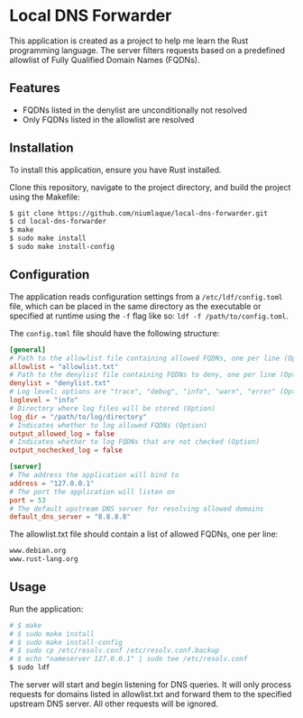 # Local DNS Forwarder
This application is created as a project to help me learn the Rust programming language.
The server filters requests based on a predefined allowlist of Fully Qualified Domain Names (FQDNs).

## Features
- FQDNs listed in the denylist are unconditionally not resolved
- Only FQDNs listed in the allowlist are resolved

## Installation
To install this application, ensure you have Rust installed.

Clone this repository, navigate to the project directory, and build the project using the Makefile:
```sh
$ git clone https://github.com/niumlaque/local-dns-forwarder.git
$ cd local-dns-forwarder
$ make
$ sudo make install
$ sudo make install-config
```

## Configuration
The application reads configuration settings from a `/etc/ldf/config.toml` file, which can be placed in the same directory as the executable or specified at runtime using the `-f` flag like so: `ldf -f /path/to/config.toml`.

The `config.toml` file should have the following structure:
```toml
[general]
# Path to the allowlist file containing allowed FQDNs, one per line (Option)
allowlist = "allowlist.txt"
# Path to the denylist file containing FQDNs to deny, one per line (Option)
denylist = "denylist.txt"
# Log level: options are "trace", "debug", "info", "warn", "error" (Option)
loglevel = "info"
# Directory where log files will be stored (Option)
log_dir = "/path/to/log/directory"
# Indicates whether to log allowed FQDNs (Option)
output_allowed_log = false
# Indicates whether to log FQDNs that are not checked (Option)
output_nochecked_log = false

[server]
# The address the application will bind to
address = "127.0.0.1"
# The port the application will listen on
port = 53
# The default upstream DNS server for resolving allowed domains
default_dns_server = "8.8.8.8"
```

The allowlist.txt file should contain a list of allowed FQDNs, one per line:
```txt
www.debian.org
www.rust-lang.org
```

## Usage
Run the application:
```sh
# $ make
# $ sudo make install
# $ sudo make install-config
# $ sudo cp /etc/resolv.conf /etc/resolv.conf.backup
# $ echo "nameserver 127.0.0.1" | sudo tee /etc/resolv.conf
$ sudo ldf
```
The server will start and begin listening for DNS queries. It will only process requests for domains listed in allowlist.txt and forward them to the specified upstream DNS server. All other requests will be ignored.
